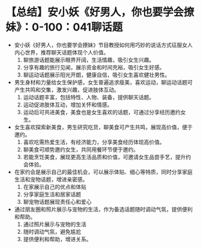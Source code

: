 # 【总结】安小妖《好男人，你也要学会撩妹》：0-100：041聊话题

-   安小妖《好男人，你也要学会撩妹》节目教授如何用巧妙的说话方式征服女人内心世界，推荐聊天话题体现个人价值。
    1.  聊旅游话题能展示眼界开阔，生活情趣，吸引女生兴趣。
    2.  分享有趣的旅行见闻，展示资金和时间充裕，吸引女生好感。
    3.  聊运动话题展示阳光开朗，健康自信，吸引女生喜欢健壮男性。
-   男生身材和力量给女生保护感，女生普遍追求瘦美，喜欢运动，聊运动话题可产生共鸣和交集，激发兴趣，促进肢体互动。
    1.  运动话题丰富，包括特性、人物、装备，提供聊天话题。
    2.  运动促进肢体互动，增加关怀和情感。
    3.  运动后可共进美食，美食也是女生喜欢的话题，可通过分享经历邀约女生。
-   女生喜欢探索新美食，男生研究吃货，聊美食可产生共鸣，展现高价值，便于邀约。
    1.  喜欢吃需热爱生活，有经济能力，分享美食经历体现高价值。
    2.  聊美食可顺势邀约女生，共同用餐环节便于邀约。
    3.  若能烹饪美食，展现更高生活品质和价值，可邀请女生品尝手艺，提升约会体验。
-   在家约会是展示自己的最佳机会，可以展示体贴、细心等特质，同时分享家庭生活和宠物话题，增进亲密感。
    1.  在家展示自己的优点和体贴
    2.  分享家庭生活和居家话题
    3.  聊宠物话题展现责任心和爱心
-   通过朋友圈和照片展示与宠物的生活，作为备选话题随时调动气氛，提供便利和帮助。
    1.  通过照片展示与宠物的生活
    2.  随时调动气氛，避免尴尬
    3.  提供便利和帮助，增进关系。